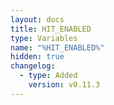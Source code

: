 ```yaml
---
layout: docs
title: HIT_ENABLED
type: Variables
name: "%HIT_ENABLED%"
hidden: true
changelog:
  - type: Added
    version: v0.11.3
---
```

